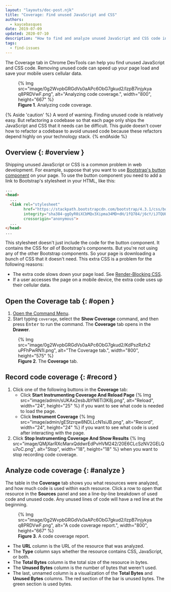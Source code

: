 ```yaml
---
layout: "layouts/doc-post.njk"
title: "Coverage: Find unused JavaScript and CSS"
authors:
  - kaycebasques
date: 2019-07-09
updated: 2020-07-10
description: "How to find and analyze unused JavaScript and CSS code in Chrome DevTools."
tags:
  - find-issues
---
```


The Coverage tab in Chrome DevTools can help you find unused JavaScript and
CSS code. Removing unused code can speed up your page load and save your
mobile users cellular data.

<figure>
  {% Img src="image/0g2WvpbGRGdVs0aAPc6ObG7gkud2/IzpB7injykyaq8PRDVwF.png", alt="Analyzing code coverage.", width="800", height="667" %}
  <figcaption>
    <b>Figure 1</b>. Analyzing code coverage.
  </figcaption>
</figure>

{% Aside 'caution' %}
  A word of warning. Finding unused code is relatively easy. But refactoring a
  codebase so that each page only ships the JavaScript and CSS that it needs
  can be difficult. This guide doesn't cover how to refactor a codebase to
  avoid unused code because these refactors depend highly on your technology
  stack.
{% endAside %}

## Overview {: #overview }

Shipping unused JavaScript or CSS is a common problem in web development.
For example, suppose that you want to use [Bootstrap's button component][button]
on your page. To use the button  component you need to add a link to
Bootstrap's stylesheet in your HTML, like this:

```html
...
<head>
  ...
  <link rel="stylesheet"
        href="https://stackpath.bootstrapcdn.com/bootstrap/4.3.1/css/bootstrap.min.css"
        integrity="sha384-ggOyR0iXCbMQv3Xipma34MD+dH/1fQ784/j6cY/iJTQUOhcWr7x9JvoRxT2MZw1T"
        crossorigin="anonymous">
  ...
</head>
...
```

This stylesheet doesn't just include the code for the button component. It
contains the CSS for *all* of Bootstrap's components. But you're not using
any of the other Bootstrap components. So your page is downloading a bunch of
CSS that it doesn't need. This extra CSS is a problem for the following
reasons:

* The extra code slows down your page load. See [Render-Blocking CSS][render].
* If a user accesses the page on a mobile device, the extra code uses up
  their cellular data.

## Open the Coverage tab {: #open }

1. [Open the Command Menu](/docs/devtools/command-menu/).
1. Start typing `coverage`, select the **Show Coverage** command, and then
   press <kbd>Enter</kbd> to run the command. The **Coverage** tab opens in
   the **Drawer**.

<figure>
  {% Img src="image/0g2WvpbGRGdVs0aAPc6ObG7gkud2/KdPszRzfx2uPFhPwRN1l.png", alt="The Coverage tab.", width="800", height="575" %}
  <figcaption>
    <b>Figure 2</b>. The <b>Coverage</b> tab.
  </figcaption>
</figure>

## Record code coverage {: #record }

1. Click one of the following buttons in the **Coverage** tab:
     * Click **Start Instrumenting Coverage And Reload Page**
       {% Img src="image/admin/sUKAx2esbJbYN6Ti3K8j.png", alt="Reload", width="24", height="25" %}
       if you want to see what code is needed to load the page.
     * Click **Instrument Coverage**
       {% Img src="image/admin/gEStzrqw8NDLLcN1siJB.png", alt="Record", width="24", height="24" %}
       if you want to see what code is used after interacting with the page.
1. Click **Stop Instrumenting Coverage And Show Results**
   {% Img src="image/QMjXarRXcMarxQddwrEdPvHVM242/20E6CLcSzNV2GELQu7oC.png", alt="Stop", width="18", height="18" %}
   when you want to stop recording code coverage.

## Analyze code coverage {: #analyze }

The table in the **Coverage** tab shows you what resources were analyzed,
and how much code is used within each resource. Click a row to open that
resource in the **Sources** panel and see a line-by-line breakdown of used
code and unused code. Any unused lines of code will have a red line at the beginning.

<figure>
  {% Img src="image/0g2WvpbGRGdVs0aAPc6ObG7gkud2/IzpB7injykyaq8PRDVwF.png", alt="A code coverage report.", width="800", height="667" %}
  <figcaption>
    <b>Figure 3</b>. A code coverage report.
  </figcaption>
</figure>

* The **URL** column is the URL of the resource that was analyzed.
* The **Type** column says whether the resource contains CSS, JavaScript,
  or both.
* The **Total Bytes** column is the total size of the resource in bytes.
* The **Unused Bytes** column is the number of bytes that weren't used.
* The last, unnamed column is a visualization of the **Total Bytes** and
  **Unused Bytes** columns. The red section of the bar is unused bytes. The
  green section is used bytes.

[button]: https://getbootstrap.com/docs/4.3/components/buttons/
[render]: https://developers.google.com/web/fundamentals/performance/critical-rendering-path/render-blocking-css/

